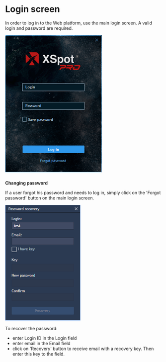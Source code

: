 # Login screen

In order to log in to the Web platform, use the main login screen. A valid login and password are required.

![](../../.gitbook/assets/image%20%289%29.png)

###
**Changing password** 

If a user forgot his password and needs to log in, simply click on the 'Forgot password' button on the main login screen.

![](../../.gitbook/assets/screenshot_1%20%282%29.png)


To recover the password:

* enter Login ID in the Login field
* enter email in the Email field
* click on 'Recovery' button to receive email with a recovery key. Then enter this key to the field.
